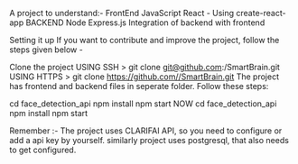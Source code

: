 A project to understand:-
FrontEnd
JavaScript
React - Using create-react-app
BACKEND
Node
Express.js
Integration of backend with frontend

Setting it up
If you want to contribute and improve the project, follow the steps given below -

Clone the project
USING SSH > git clone git@github.com:/SmartBrain.git
USING HTTPS > git clone https://github.com//SmartBrain.git
The project has frontend and backend files in seperate folder. Follow these steps:

cd face_detection_api
npm install
npm start
NOW
cd face_detection_api
npm install
npm start

Remember :-
The project uses CLARIFAI API, so you need to configure or add a api key by yourself.
similarly project uses postgresql, that also needs to get configured.
